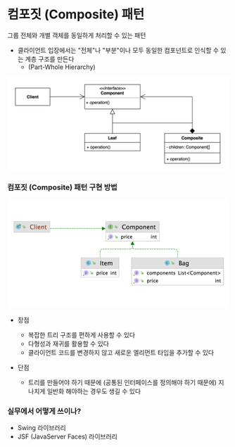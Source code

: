 # 컴포짓 (Composite) 패턴
그룹 전체와 개별 객체를 동일하게 처리할 수 있는 패턴

* 클라이언트 입장에서는 "전체"나 "부분"이나 모두 동일한 컴포넌트로 인식할 수 있는 계층 구조를 만든다
  * (Part-Whole Hierarchy) 

![img.png](img.png)

### 컴포짓 (Composite) 패턴 구현 방법

![img_1.png](img_1.png)

* 장점
  * 복잡한 트리 구조를 편하게 사용할 수 있다
  * 다형성과 재귀를 활용할 수 있다
  * 클라이언트 코드를 변경하지 않고 새로운 엘리먼트 타입을 추가할 수 있다


* 단점
  * 트리를 만들어야 하기 때문에 (공통된 인터페이스를 정의해야 하기 때문에) 지나치게 일반화 해야하는 경우도 생길 수 있다

### 실무에서 어떻게 쓰이나?

* Swing 라이브러리
* JSF (JavaServer Faces) 라이브러리
